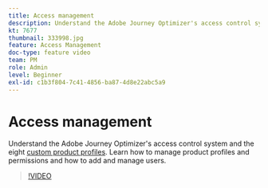 ```yaml
---
title: Access management
description: Understand the Adobe Journey Optimizer's access control system and the eight custom product profiles. Learn how to manage product profiles and permissions and how to add and manage users.
kt: 7677
thumbnail: 333998.jpg
feature: Access Management
doc-type: feature video
team: PM
role: Admin
level: Beginner
exl-id: c1b3f804-7c41-4856-ba87-4d8e22abc5a9
---
```

# Access management

Understand the Adobe Journey Optimizer's access control system and the eight [custom product profiles](https://experienceleague.adobe.com/docs/journey-optimizer/using/administration/ootb-product-profiles.html). Learn how to manage product profiles and permissions and how to add and manage users.

>[!VIDEO](https://video.tv.adobe.com/v/333998?quality=12&learn=on)
